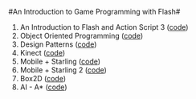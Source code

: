 #An Introduction to Game Programming with Flash#

1. An Introduction to Flash and Action Script 3 ([code](../../tree/master/memory-game))
2. Object Oriented Programming ([code](../../tree/master/jet-and-giant-oop))
3. Design Patterns ([code](../../tree/master/jet-and-giant-dp))
4. Kinect ([code](../../tree/master/jet-and-giant-kinect))
5. Mobile + Starling ([code](../../tree/v5.1/caps-soccer-mobile))
6. Mobile + Starling 2 ([code](../../tree/v5.4/caps-soccer-mobile))
7. Box2D ([code](../../tree/v6.3/caps-soccer-mobile))
8. AI - A* ([code](../../tree/master/room-navigation))
